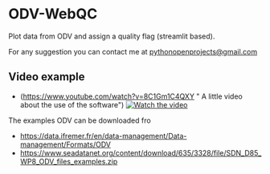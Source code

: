 # ODV-WebQC
Plot data from ODV and assign a quality flag (streamlit based).

For any suggestion you can contact me at pythonopenprojects@gmail.com

## Video example
* (https://www.youtube.com/watch?v=8C1Gm1C4QXY " A little video about the use of the software")
[![Watch the video](https://img.youtube.com/vi/8C1Gm1C4QXY/maxresdefault.jpg)](https://youtu.be/8C1Gm1C4QXY)

The examples ODV can be downloaded fro 
* https://data.ifremer.fr/en/data-management/Data-management/Formats/ODV
* https://www.seadatanet.org/content/download/635/3328/file/SDN_D85_WP8_ODV_files_examples.zip
